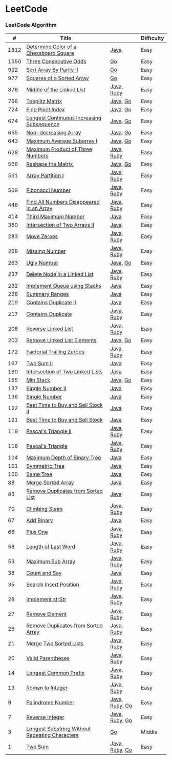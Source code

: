 LeetCode
========

### LeetCode Algorithm

| # | Title | | Difficulty|
|---| ----- | -------- | -------- |
|1812|[Determine Color of a Chessboard Square](https://leetcode-cn.com/problems/determine-color-of-a-chessboard-square/) | [Java](https://github.com/xiao2shiqi/leetcode/blob/master/src/main/java/S1812.java) | Easy
|1550|[Three Consecutive Odds](https://leetcode-cn.com/problems/three-consecutive-odds/) | [Go](https://github.com/xiao2shiqi/leetcode/blob/master/go/1550.go) | Easy
|992|[Sort Array By Parity II](https://leetcode-cn.com/problems/sort-array-by-parity-ii/) | [Go](https://github.com/xiao2shiqi/leetcode/blob/master/go/992.go) | Easy
|977|[Squares of a Sorted Array](https://leetcode-cn.com/problems/squares-of-a-sorted-array/) | [Go](https://github.com/xiao2shiqi/leetcode/blob/master/go/977.go) | Easy
|876|[Middle of the Linked List](https://leetcode-cn.com/problems/middle-of-the-linked-list/) | [Java](https://github.com/xiao2shiqi/leetcode/blob/master/src/main/java/S876.java), [Ruby](https://github.com/xiao2shiqi/leetcode/blob/master/ruby/876.rb) | Easy
|766|[Toeplitz Matrix](https://leetcode-cn.com/problems/toeplitz-matrix/) | [Java](https://github.com/xiao2shiqi/leetcode/blob/master/src/main/java/S766.java), [Go](https://github.com/xiao2shiqi/leetcode/blob/master/go/766.go) | Easy
|724|[Find Pivot Index](https://leetcode-cn.com/problems/find-pivot-index/) | [Java](https://github.com/xiao2shiqi/leetcode/blob/master/src/main/java/S724.java), [Go](https://github.com/xiao2shiqi/leetcode/blob/master/go/724.go) | Easy
|674|[Longest Continuous Increasing Subsequence](https://leetcode-cn.com/problems/longest-continuous-increasing-subsequence/) | [Java](https://github.com/xiao2shiqi/leetcode/blob/master/src/main/java/S674.java), [Go](https://github.com/xiao2shiqi/leetcode/blob/master/go/674.go) | Easy
|665|[Non-decreasing Array](https://leetcode-cn.com/problems/non-decreasing-array//) | [Java](https://github.com/xiao2shiqi/leetcode/blob/master/src/main/java/S665.java), [Go](https://github.com/xiao2shiqi/leetcode/blob/master/go/665.go) | Easy
|643|[Maximum Average Subarray I](https://leetcode-cn.com/problems/maximum-average-subarray-i/) | [Java](https://github.com/xiao2shiqi/leetcode/blob/master/src/main/java/S643.java), [Go](https://github.com/xiao2shiqi/leetcode/blob/master/go/643.go) | Easy
|628|[Maximum Product of Three Numbers](https://leetcode-cn.com/problems/maximum-product-of-three-numbers/) | [Java](https://github.com/xiao2shiqi/leetcode/blob/master/src/main/java/S628.java), [Ruby](https://github.com/xiao2shiqi/leetcode/blob/master/ruby/628.rb) | Easy
|566|[Reshape the Matrix](https://leetcode-cn.com/problems/reshape-the-matrix/) | [Java](https://github.com/xiao2shiqi/leetcode/blob/master/src/main/java/S566.java), [Go](https://github.com/xiao2shiqi/leetcode/blob/master/go/566.go) | Easy
|561|[Array Partition I](https://leetcode-cn.com/problems/array-partition-i/) | [Java](https://github.com/xiao2shiqi/leetcode/blob/master/src/main/java/S561.java), [Ruby](https://github.com/xiao2shiqi/leetcode/blob/master/ruby/561.rb) | Easy
|509|[Fibonacci Number](https://leetcode-cn.com/problems/fibonacci-number/) | [Java](https://github.com/xiao2shiqi/leetcode/blob/master/src/main/java/S509.java), [Ruby](https://github.com/xiao2shiqi/leetcode/blob/master/ruby/509.rb) | Easy
|448|[Find All Numbers Disappeared in an Array](https://leetcode-cn.com/problems/find-all-numbers-disappeared-in-an-array/) | [Java](https://github.com/xiao2shiqi/leetcode/blob/master/src/main/java/S448.java), [Ruby](https://github.com/xiao2shiqi/leetcode/blob/master/ruby/448.rb) | Easy
|414|[Third Maximum Number](https://leetcode-cn.com/problems/third-maximum-number/) | [Java](https://github.com/xiao2shiqi/leetcode/blob/master/src/main/java/S414.java) | Easy
|350|[Intersection of Two Arrays II](https://leetcode-cn.com/problems/intersection-of-two-arrays-ii/) | [Java](https://github.com/xiao2shiqi/leetcode/blob/master/src/main/java/S350.java) | Easy
|283|[Move Zeroes](https://leetcode-cn.com/problems/move-zeroes/) | [Java](https://github.com/xiao2shiqi/leetcode/blob/master/src/main/java/S283.java), [Ruby](https://github.com/xiao2shiqi/leetcode/blob/master/ruby/283.rb) | Easy
|268|[Missing Number](https://leetcode-cn.com/problems/missing-number/) | [Java](https://github.com/xiao2shiqi/leetcode/blob/master/src/main/java/S268.java), [Ruby](https://github.com/xiao2shiqi/leetcode/blob/master/ruby/268.rb) | Easy
|263|[Ugly Number](https://leetcode-cn.com/problems/ugly-number/) | [Java](https://github.com/xiao2shiqi/leetcode/blob/master/src/main/java/S263.java), [Go](https://github.com/xiao2shiqi/leetcode/blob/master/go/263.go) | Easy
|237|[Delete Node in a Linked List](https://leetcode-cn.com/problems/delete-node-in-a-linked-list/) | [Java](https://github.com/xiao2shiqi/leetcode/blob/master/src/main/java/S237.java), [Ruby](https://github.com/xiao2shiqi/leetcode/blob/master/ruby/237.rb) | Easy
|232|[Implement Queue using Stacks](https://leetcode-cn.com/problems/implement-queue-using-stacks/) | [Java](https://github.com/xiao2shiqi/leetcode/blob/master/src/main/java/S232.java) | Easy
|228|[Summary Ranges](https://leetcode-cn.com/problems/summary-ranges/ ) | [Java](https://github.com/xiao2shiqi/leetcode/blob/master/src/main/java/S228.java) | Easy
|219|[Contains Duplicate II](https://leetcode-cn.com/problems/contains-duplicate-ii/) | [Java](https://github.com/xiao2shiqi/leetcode/blob/master/src/main/java/S219.java) | Easy
|217|[Contains Duplicate](https://leetcode-cn.com/problems/contains-duplicate/) | [Java](https://github.com/xiao2shiqi/leetcode/blob/master/src/main/java/S217.java), [Ruby](https://github.com/xiao2shiqi/leetcode/blob/master/ruby/217.rb) | Easy
|206|[Reverse Linked List  ](https://leetcode-cn.com/problems/reverse-linked-list/) | [Java](https://github.com/xiao2shiqi/leetcode/blob/master/src/main/java/S206.java), [Ruby](https://github.com/xiao2shiqi/leetcode/blob/master/ruby/206.rb) | Easy
|203|[Remove Linked List Elements](https://leetcode-cn.com/problems/remove-linked-list-elements/) | [Java](https://github.com/xiao2shiqi/leetcode/blob/master/src/main/java/S203.java), [Go](https://github.com/xiao2shiqi/leetcode/blob/master/go/203.go) | Easy
|172|[Factorial Trailing Zeroes](https://leetcode-cn.com/problems/factorial-trailing-zeroes/submissions/) | [Java](https://github.com/xiao2shiqi/leetcode/blob/master/src/main/java/S172.java), [Ruby](https://github.com/xiao2shiqi/leetcode/blob/master/ruby/172.rb) | Easy
|167|[Two Sum II](https://leetcode-cn.com/problems/two-sum-ii-input-array-is-sorted/)| [Java](https://github.com/xiao2shiqi/leetcode/blob/master/src/main/java/S167.java) | Easy
|160|[Intersection of Two Linked Lists](https://leetcode-cn.com/problems/intersection-of-two-linked-lists/)| [Java](https://github.com/xiao2shiqi/leetcode/blob/master/src/main/java/S160.java) | Easy
|155|[Min Stack](https://leetcode-cn.com/problems/min-stack/)| [Java](https://github.com/xiao2shiqi/leetcode/blob/master/src/main/src/main/java/Salgorithms/src/main/java/Smedium/155.java), [Go](https://github.com/xiao2shiqi/leetcode/blob/master/go/155.go) | Easy
|137|[Single Number II](https://leetcode-cn.com/problems/single-number-ii/)| [Java](https://github.com/xiao2shiqi/leetcode/blob/master/src/main/src/main/java/Salgorithms/src/main/java/Smedium/137.java) | Easy
|136|[Single Number](https://leetcode-cn.com/problems/single-number/)| [Java](https://github.com/xiao2shiqi/leetcode/blob/master/src/main/java/S136.java) | Easy
|122|[Best Time to Buy and Sell Stock II](https://leetcode-cn.com/problems/best-time-to-buy-and-sell-stock-ii/)| [Java](https://github.com/xiao2shiqi/leetcode/blob/master/src/main/java/S122.java) | Easy
|121|[Best Time to Buy and Sell Stock](https://leetcode-cn.com/problems/best-time-to-buy-and-sell-stock/)| [Java](https://github.com/xiao2shiqi/leetcode/blob/master/src/main/java/S121.java) | Easy
|119|[Pascal's Triangle II](https://leetcode-cn.com/problems/pascals-triangle-ii/) | [Java](https://github.com/xiao2shiqi/leetcode/blob/master/src/main/java/S119.java), [Ruby](https://github.com/xiao2shiqi/leetcode/blob/master/ruby/119.rb)  | Easy
|118|[Pascal's Triangle](https://leetcode-cn.com/problems/pascals-triangle/submissions/)|[Java](https://github.com/xiao2shiqi/leetcode/blob/master/src/main/java/S118.java), [Ruby](https://github.com/xiao2shiqi/leetcode/blob/master/ruby/118.rb)  | Easy
|104|[Maximum Depth of Binary Tree](https://leetcode-cn.com/problems/maximum-depth-of-binary-tree/)| [Java](https://github.com/xiao2shiqi/leetcode/blob/master/src/main/java/S104.java) | Easy
|101|[Symmetric Tree](https://leetcode-cn.com/problems/symmetric-tree/)| [Java](https://github.com/xiao2shiqi/leetcode/blob/master/src/main/java/S101.java) | Easy
|100|[Same Tree](https://leetcode-cn.com/problems/same-tree/)| [Java](https://github.com/xiao2shiqi/leetcode/blob/master/src/main/java/S100.java) | Easy
|88|[Merge Sorted Array](https://leetcode-cn.com/problems/merge-sorted-array/)| [Java](https://github.com/xiao2shiqi/leetcode/blob/master/src/main/java/S88.java) | Easy
|83|[Remove Duplicates from Sorted List](https://leetcode-cn.com/problems/remove-duplicates-from-sorted-list/)| [Java](https://github.com/xiao2shiqi/leetcode/blob/master/src/main/java/S83.java) | Easy
|70|[Climbing Stairs](https://leetcode-cn.com/problems/climbing-stairs/)| [Java](https://github.com/xiao2shiqi/leetcode/blob/master/src/main/java/S70.java), [Ruby](https://github.com/xiao2shiqi/leetcode/blob/master/ruby/70.rb) | Easy
|67|[Add Binary](https://leetcode-cn.com/problems/add-binary/)| [Java](https://github.com/xiao2shiqi/leetcode/blob/master/src/main/java/S67.java) | Easy
|66|[Plus One](https://leetcode-cn.com/problems/plus-one/)| [Java](https://github.com/xiao2shiqi/leetcode/blob/master/src/main/java/S66.java), [Ruby](https://github.com/xiao2shiqi/leetcode/blob/master/ruby/66.rb) | Easy
|58|[Length of Last Word](https://leetcode-cn.com/problems/length-of-last-word/)| [Java](https://github.com/xiao2shiqi/leetcode/blob/master/src/main/java/S58.java), [Ruby](https://github.com/xiao2shiqi/leetcode/blob/master/ruby/58.rb)  | Easy
|53|[Maximum Sub Array](https://leetcode-cn.com/problems/maximum-subarray/)| [Java](https://github.com/xiao2shiqi/leetcode/blob/master/src/main/java/S53.java), [Ruby](https://github.com/xiao2shiqi/leetcode/blob/master/ruby/53.rb)  | Easy
|38|[Count and Say](https://leetcode-cn.com/problems/count-and-say/)| [Java](https://github.com/xiao2shiqi/leetcode/blob/master/src/main/java/S38.java) | Easy
|35|[Search Insert Position](https://leetcode-cn.com/problems/search-insert-position/)| [Java](https://github.com/xiao2shiqi/leetcode/blob/master/src/main/java/S35.java), [Ruby](https://github.com/xiao2shiqi/leetcode/blob/master/ruby/35.rb) | Easy
|28|[Implement strStr](https://leetcode-cn.com/problems/implement-strstr/)| [Java](https://github.com/xiao2shiqi/leetcode/blob/master/src/main/java/S28.java), [Ruby](https://github.com/xiao2shiqi/leetcode/blob/master/ruby/28.rb)  | Easy
|27|[Remove Element](https://leetcode-cn.com/problems/remove-element/)| [Java](https://github.com/xiao2shiqi/leetcode/blob/master/src/main/java/S27.java), [Ruby](https://github.com/xiao2shiqi/leetcode/blob/master/ruby/27.rb) | Easy
|26|[Remove Duplicates from Sorted Array](https://leetcode-cn.com/problems/remove-duplicates-from-sorted-array/)| [Java](https://github.com/xiao2shiqi/leetcode/blob/master/src/main/java/S26.java), [Ruby](https://github.com/xiao2shiqi/leetcode/blob/master/ruby/26.rb) | Easy
|21|[Merge Two Sorted Lists](https://leetcode-cn.com/problems/merge-two-sorted-lists/)| [Java](https://github.com/xiao2shiqi/leetcode/blob/master/src/main/java/S21.java), [Ruby](https://github.com/xiao2shiqi/leetcode/blob/master/ruby/21.rb) | Easy
|20|[Valid Parentheses](https://leetcode-cn.com/problems/valid-parentheses/)| [Java](https://github.com/xiao2shiqi/leetcode/blob/master/src/main/java/S20.java), [Ruby](https://github.com/xiao2shiqi/leetcode/blob/master/ruby/20.rb) | Easy
|14|[Longest Common Prefix](https://leetcode-cn.com/problems/longest-common-prefix/)| [Java](https://github.com/xiao2shiqi/leetcode/blob/master/src/main/java/S14.java), [Ruby](https://github.com/xiao2shiqi/leetcode/blob/master/ruby/14.rb) | Easy
|13|[Roman to Integer](https://leetcode-cn.com/problems/roman-to-integer/)| [Java](https://github.com/xiao2shiqi/leetcode/blob/master/src/main/java/S13.java), [Ruby](https://github.com/xiao2shiqi/leetcode/blob/master/ruby/13.rb) | Easy
|9|[Palindrome Number](https://leetcode-cn.com/problems/palindrome-number/)| [Java](https://github.com/xiao2shiqi/leetcode/blob/master/src/main/java/S9.java), [Ruby](https://github.com/xiao2shiqi/leetcode/blob/master/ruby/9.rb), [Go](https://github.com/xiao2shiqi/leetcode/blob/master/go/9.go) | Easy
|7|[Reverse Integer](https://leetcode-cn.com/problems/reverse-integer/)| [Java](https://github.com/xiao2shiqi/leetcode/blob/master/src/main/java/S7.java), [Ruby](https://github.com/xiao2shiqi/leetcode/blob/master/ruby/7.rb), [Go](https://github.com/xiao2shiqi/leetcode/blob/master/go/7.go)  | Easy
|3|[Longest Substring Without Repeating Characters](https://leetcode-cn.com/problems/longest-substring-without-repeating-characters/)| [Go](https://github.com/xiao2shiqi/leetcode/blob/master/go/3.go) | Middle
|1|[Two Sum](https://leetcode-cn.com/problems/two-sum/)| [Java](https://github.com/xiao2shiqi/leetcode/blob/master/src/main/java/S1.java), [Ruby](https://github.com/xiao2shiqi/leetcode/blob/master/ruby/1.rb), [Go](https://github.com/xiao2shiqi/leetcode/blob/master/go/1.go) | Easy